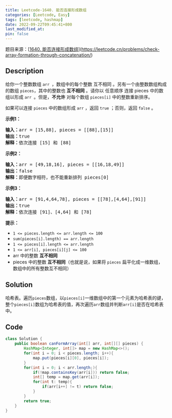 ```yaml
---
title: Leetcode-1640. 能否连接形成数组
categories: [Leetcode, Easy]
tags: [leetcode, hashmap]
date: 2022-09-22T09:45:41+800
last_modified_at: 
pin: false
---
```


题目来源：[[1640. 能否连接形成数组](https://leetcode.cn/problems/check-array-formation-through-concatenation/)](https://leetcode.cn/problems/check-array-formation-through-concatenation/)

## Description

给你一个整数数组 `arr `，数组中的每个整数 互不相同 。另有一个由整数数组构成的数组 `pieces`，其中的整数也 **互不相同** 。请你以 任意顺序 连接 pieces 中的数组以形成 `arr `。但是，**不允许** 对每个数组 `pieces[i]` 中的整数重新排序。

如果可以连接 `pieces` 中的数组形成 `arr` ，返回 `true` ；否则，返回 `false` 。

**示例1：**

<pre>
<strong>输入：</strong>arr = [15,88], pieces = [[88],[15]]
<strong>输出：</strong>true
<strong>解释：</strong>依次连接 [15] 和 [88]
</pre>

**示例2：**

<pre>
<strong>输入：</strong>arr = [49,18,16], pieces = [[16,18,49]]
<strong>输出：</strong>false
<strong>解释：</strong>即便数字相符，也不能重新排列 pieces[0]
</pre>

**示例3：**

<pre>
<strong>输入：</strong>arr = [91,4,64,78], pieces = [[78],[4,64],[91]]
<strong>输出：</strong>true
<strong>解释：</strong>依次连接 [91]、[4,64] 和 [78]
</pre>
**提示：**

- `1 <= pieces.length <= arr.length <= 100`
- `sum(pieces[i].length) == arr.length`
- `1 <= pieces[i].length <= arr.length`
- `1 <= arr[i], pieces[i][j] <= 100`
- arr 中的整数 **互不相同**
- pieces 中的整数 **互不相同**（也就是说，如果将 `pieces` 扁平化成一维数组，数组中的所有整数互不相同）


## Solution

哈希表。遍历`pieces`数组，以`pieces[i]`一维数组中的第一个元素为哈希表的键，整个`pieces[i]`数组为哈希表的值，再次遍历`arr`数组并判断`arr[i]`是否在哈希表中。


## Code
```java
class Solution {
    public boolean canFormArray(int[] arr, int[][] pieces) {
        HashMap<Integer, int[]> map = new HashMap<>();
        for(int i = 0; i < pieces.length; i++){
            map.put(pieces[i][0], pieces[i]);
        }
        for(int i = 0; i < arr.length;){
            if(!map.containsKey(arr[i])) return false;
            int[] temp = map.get(arr[i]);
            for(int t: temp){
                if(arr[i++] != t) return false;
            }
        }
        return true;
    }
}
```
